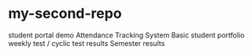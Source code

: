 # my-second-repo
student portal demo
Attendance Tracking System
Basic student portfolio
weekly test / cyclic test results
Semester results
